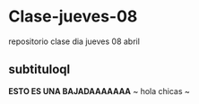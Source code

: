 # Clase-jueves-08
repositorio clase dia jueves 08 abril 

## subtituloql
**ESTO ES UNA BAJADAAAAAAA**
~ hola chicas ~
